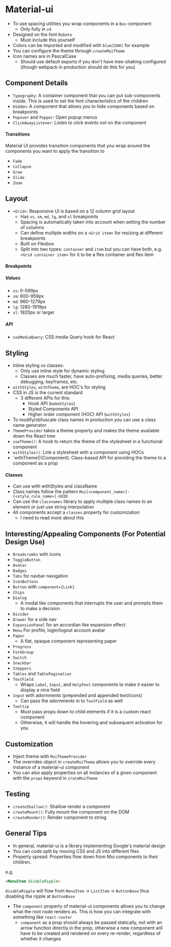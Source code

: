 # Material-ui

- To use spacing utilities you wrap components in a `Box` component
  - Only fully in `v4`
- Designed on the font `Roboto`
  - Must include this yourself
- Colors can be imported and modified with `blue[500]` for example
- You can configure the theme through `createMuiTheme`
- Icon names are in PascalCase
  - Should use default exports if you don't have tree-shaking configured (though webpack in production should do this for you)

## Component Details

- `Typography`: A container component that you can put sub-components inside. This is used to set the font characteristics of the children
- `Hidden`: A component that allows you to hide components based on breakpoints
- `Popover` and `Popper`: Open popup menus
- `ClickAwayListener`: Listen to click events _not_ on the component

#### Transitions

Material UI provides transition components that you wrap around the components you want to apply the transition to

- `Fade`
- `Collapse`
- `Grow`
- `Slide`
- `Zoom`

## Layout

- `<Grid>`: Responsive UI is based on a 12 column grid layout
  - Has `xs`, `sm`, `md`, `lg`, and `xl` breakpoints
  - Spacing is automatically taken into account when setting the number of columns
  - Can define multiple widths on a `<Grid item>` for resizing at different breakpoints
  - Built on Flexbox
  - Split into two types: `container` and `item` but you can have both, e.g. `<Grid container item>` for it to be a flex container and flex item

#### Breakpoints

##### Values

- `xs`: 0-599px
- `sm`: 600-959px
- `md`: 960-1279px
- `lg`: 1280-1919px
- `xl`: 1920px or larger

##### API

- `useMediaQuery`: CSS media Query hook for React

## Styling

- Inline styling vs classes:
  - Only use inline style for dynamic styling
  - Classes are much faster, have auto-prefixing, media queries, better debugging, keyframes, etc.
- `withStyles`, `withTheme`, are HOC's for styling
- CSS in JS is the current standard
  - 3 different APIs for this:
    - Hook API (`makeStyles`)
    - Styled Components API
    - Higher order component (HOC) API (`withStyles`)
- To modify/obfuscate class names in production you can use a class name generator
- `ThemeProvider` takes a theme property and makes the theme available down the React tree
- `useTheme()`: A hook to return the theme of the stylesheet in a functional component
- `withStyles()`: Link a stylesheet with a component using HOCs
- `withTheme()(Component): Class-based API for providing the theme to a component as a prop

#### Classes

- Can use with withStyles and className
- Class names follow the pattern `Mui[<component_name>]-[<style_rule_name>]-UUID`
- Can use the `classnames` library to apply multiple class names to an element or just use string interpolation
- All components accept a `classes` property for customization
  - I need to read more about this

## Interesting/Appealing Components (For Potential Design Use)

- `Breadcrumbs` with icons
- `ToggleButton`
- `Avatar`
- `Badges`
- `Tabs` for navbar navigation
- `IconButtons`
- `Button` with `component={Link}`
- `Chips`
- `Dialog`
  -  A modal like components that interrupts the user and prompts them to make a decision
- `Divider`
- `Drawer` for a side nav
- `ExpansionPanel` for an accordian like expansion effect
- `Menu` For profile, login/logout account avatar
- `Paper`
  - A flat, opaque component representing paper
- `Progress`
- `FormGroup`
- `Switch`
- `Snackbar`
- `Steppers`
- `Tables` and `TablePagination`
- `TextField`
  - Wraps `Label`, `Input`, and `HelpText` components to make it easier to display a nice field
- `Input` with adornments (prepended and appended text/icons)
  - Can pass the adornments in to `TextField` as well
- `Tooltip`
  - Must pass props down to child elements if it is a custom react component
  - Otherwise, it will handle the hovering and subsequent activation for you

## Customization

- Inject theme with `MuiThemeProvider`
- The overrides object in `createMuiTheme` allows you to override every instance of a material-ui component
- You can also apply properties on all instances of a given component with the `props` keyword in `crateMuiTheme`

## Testing
- `createShallow()`: Shallow render a component
- `createMount()`: Fully mount the component on the DOM
- `createRender()`: Render component to string

## General Tips

- In general, material-ui is a library implementing Google's material design
- You can code split by moving CSS and JS into different files
- Property spread: Properties flow down from Mui components to their children.

e.g.
```HTML
<MenuItem disableRipple>
```

`disableRipple` will flow from `MenuItem` -> `ListItem` -> `ButtonBase` thus disabling the ripple at `ButtonBase`
- The `component` property of material-ui components allows you to change what the root node renders as. This is how you can integrate with something like `react-router`
  - `component` as a prop should always be passed statically, not with an arrow function directly in the prop, otherwise a new component will have to be created and rendered on every re-render, regardless of whether it changes

